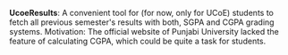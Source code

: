 **UcoeResults**: A convenient tool for (for now, only for UCoE) students to fetch all previous semester's results with both, SGPA and CGPA grading systems.
Motivation: The official website of Punjabi University lacked the feature of calculating CGPA, which could be quite a task for students.
